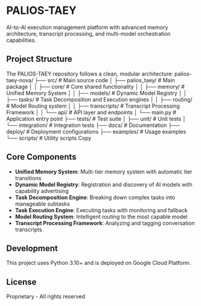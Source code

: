 # PALIOS-TAEY

AI-to-AI execution management platform with advanced memory architecture, transcript processing, and multi-model orchestration capabilities.

## Project Structure

The PALIOS-TAEY repository follows a clean, modular architecture:
palios-taey-nova/
├── src/                      # Main source code
│   ├── palios_taey/          # Main package
│   │   ├── core/             # Core shared functionality
│   │   ├── memory/           # Unified Memory System
│   │   ├── models/           # Dynamic Model Registry
│   │   ├── tasks/            # Task Decomposition and Execution engines
│   │   ├── routing/          # Model Routing system
│   │   ├── transcripts/      # Transcript Processing Framework
│   │   └── api/              # API layer and endpoints
│   └── main.py               # Application entry point
├── tests/                    # Test suite
│   ├── unit/                 # Unit tests
│   └── integration/          # Integration tests
├── docs/                     # Documentation
├── deploy/                   # Deployment configurations
├── examples/                 # Usage examples
└── scripts/                  # Utility scripts
Copy
## Core Components

- **Unified Memory System**: Multi-tier memory system with automatic tier transitions
- **Dynamic Model Registry**: Registration and discovery of AI models with capability advertising
- **Task Decomposition Engine**: Breaking down complex tasks into manageable subtasks
- **Task Execution Engine**: Executing tasks with monitoring and fallback
- **Model Routing System**: Intelligent routing to the most capable model
- **Transcript Processing Framework**: Analyzing and tagging conversation transcripts

## Development

This project uses Python 3.10+ and is deployed on Google Cloud Platform.

## License

Proprietary - All rights reserved
